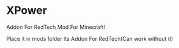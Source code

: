 XPower
======

Addon For RedTech Mod For Minecraft!

Place it in mods folder
Its Addon For RedTech(Can work without it)
